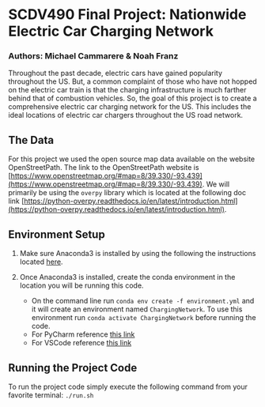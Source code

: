 # SCDV490 Final Project: Nationwide Electric Car Charging Network
### Authors: Michael Cammarere \& Noah Franz

Throughout the past decade, electric cars have gained popularity throughout
the US. But, a common complaint of those who have not hopped on the electric
car train is that the charging infrastructure is much farther behind that of
combustion vehicles. So, the goal of this project is to create a comprehensive
electric car charging network for the US. This includes the ideal locations
of electric car chargers throughout the US road network.

## The Data
For this project we used the open source map data available on the website
OpenStreetPath. The link to the OpenStreetPath website is
[https://www.openstreetmap.org/#map=8/39.330/-93.439](https://www.openstreetmap.org/#map=8/39.330/-93.439).
We will primarily be using the `overpy` library which is located at the following
doc link [https://python-overpy.readthedocs.io/en/latest/introduction.html](https://python-overpy.readthedocs.io/en/latest/introduction.html).

## Environment Setup

1. Make sure Anaconda3 is installed by using the following the
instructions located [here](https://docs.anaconda.com/anaconda/install/index.html).

2. Once Anaconda3 is installed, create the conda environment in the location
you will be running this code.
    * On the command line run `conda env create -f environment.yml` and it will
    create an environment named `ChargingNetwork`. To use this environment
    run `conda activate ChargingNetwork` before running the code.
    * For PyCharm reference [this link](https://www.jetbrains.com/help/pycharm/conda-support-creating-conda-virtual-environment.html)
    * For VSCode reference [this link](https://code.visualstudio.com/docs/python/environments)

## Running the Project Code
To run the project code simply execute the following command from your
favorite terminal: `./run.sh`
